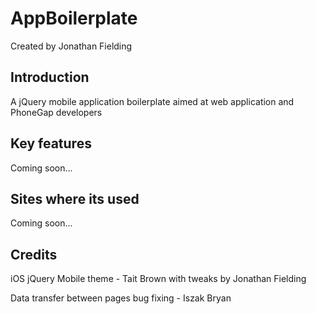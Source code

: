 # AppBoilerplate
Created by Jonathan Fielding

## Introduction
A jQuery mobile application boilerplate aimed at web application and PhoneGap developers

## Key features
Coming soon...

## Sites where its used
Coming soon...

## Credits

iOS jQuery Mobile theme - Tait Brown with tweaks by Jonathan Fielding

Data transfer between pages bug fixing - Iszak Bryan
